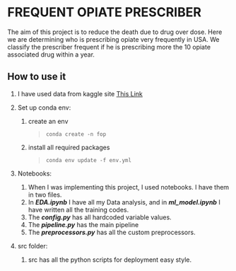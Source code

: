 # FREQUENT OPIATE PRESCRIBER

The aim of this project is to reduce the death due to drug over dose. Here we are determining who is prescribing opiate very frequently in USA. We classify the prescriber frequent if he is prescribing more the 10 opiate associated drug within a year.

## How to use it

1. I have used data from kaggle site [This Link](https://www.kaggle.com/apryor6/us-opiate-prescriptions)

2. Set up conda env:

    1. create an env
        > `conda create -n fop`
    2. install all required packages
        > `conda env update -f env.yml`

3. Notebooks:

    1. When I was implementing this project, I used notebooks. I have them in two files.
    2. In **_EDA.ipynb_** I have all my Data analysis, and in **_ml_model.ipynb_** I have written all the training codes.
    3. The **_config.py_** has all hardcoded variable values.
    4. The **_pipeline.py_** has the main pipeline
    5. The **_preprocessors.py_** has all the custom preprocessors.

4. src folder:
    1. src has all the python scripts for deployment easy style.
